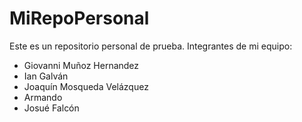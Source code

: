 # MiRepoPersonal
Este es un repositorio personal de prueba.
Integrantes de mi equipo: 
-  Giovanni Muñoz Hernandez
-  Ian Galván
-  Joaquín Mosqueda Velázquez
-  Armando 
-  Josué Falcón 
